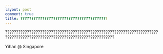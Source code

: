 ```yaml
---
layout: post
comment: true
title: ???????????????????????????????????????!
---
```




????????????????????????????????????????????????????????????????????????????????????????????????????????????????????????

Yihan @ Singapore
